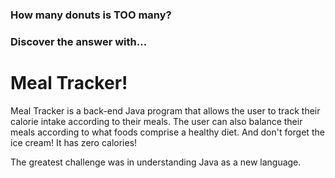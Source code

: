 ### How many donuts is TOO many?
### Discover the answer with... 
# Meal Tracker! 

Meal Tracker is a back-end Java program that allows the user to track their calorie intake according to their meals. The user can also balance their meals according to what foods comprise a healthy diet. And don't forget the ice cream! It has zero calories! 

The greatest challenge was in understanding Java as a new language.
